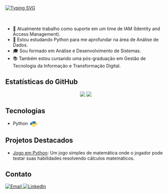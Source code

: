 [![Typing SVG](https://readme-typing-svg.herokuapp.com/?color=blue&size=30&center=true&vCenter=true&width=1000&lines=Olá!,+Meu+nome+é+Luís+Felipe+😎)](https://git.io/typing-svg)
<br><br><br>


- 💼 Atualmente trabalho como suporte em um time de IAM (Identity and Access Management).
- 🌱 Estou estudando Python para me aprofundar na área de Análise de Dados.
- 🎓 Sou formado em Análise e Desenvolvimento de Sistemas.
- 📚 Também estou cursando uma pós-graduação em Gestão de Tecnologia da Informação e Transformação Digital.

## Estatísticas do GitHub
<div align="center">
  <img width="48%" src="https://github-readme-stats.vercel.app/api?username=LuisFelipe-Santos&show_icons=true&theme=dark&include_all_commits=true&count_private=true"/>
  <img width="48%" src="https://github-readme-stats.vercel.app/api/top-langs/?username=LuisFelipe-Santos&layout=compact&langs_count=6&theme=dark"/>
</div>

## Tecnologias
- Python <img align="center" alt="Python" height="20" width="30" src="https://raw.githubusercontent.com/devicons/devicon/master/icons/python/python-original.svg">
<!-- [Outras Tecnologias Relevantes]-->

## Projetos Destacados
- [Jogo em Python](https://github.com/LuisFelipe-Santos/Jogo): Um jogo simples de matemática onde o jogador pode testar suas habilidades resolvendo cálculos matemáticos.

## Contato
<a href="mailto:luisfelipe.nsantos@gmail.com">
  <img src="https://img.shields.io/badge/-Gmail-red?style=for-the-badge&logo=gmail&logoColor=white" target="_blank" alt="Email">
</a>
<a href="https://www.linkedin.com/in/luis-felipe-santos-538030231/" target="_blank">
  <img src="https://img.shields.io/badge/-LinkedIn-%230077B5?style=for-the-badge&logo=linkedin&logoColor=white" target="_blank" alt="LinkedIn">
</a>
